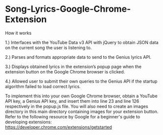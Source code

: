 # Song-Lyrics-Google-Chrome-Extension

How it works

1.) Interfaces with the YouTube Data v3 API with jQuery to obtain JSON data on the current song the user is listening to.

2.) Parses and formats appropriate data to send to the Genius lyrics API.

3.) Displays obtained lyrics in the extension’s popup page when the extension button on the Google Chrome browser is clicked.

4.) Allowed user to submit their own queries to the Genius API if the startup algorithm failed to load correct lyrics.

To implement this into your own Google Chrome browser, obtain a YouTube API key, a Genius API key, and insert them into line 23 and line 126 respectively in the popup.js file. You will also need to create an images directory in this main directory containing images for your extension button. Refer to the following resource by Google for a beginner's guide to developing extensions: https://developer.chrome.com/extensions/getstarted
